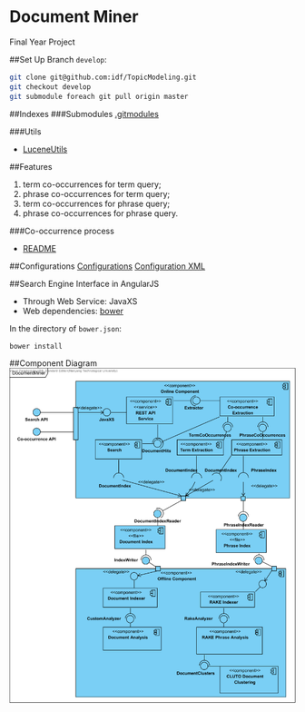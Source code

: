 Document Miner
=============

Final Year Project

##Set Up
Branch `develop`:
```bash
git clone git@github.com:idf/TopicModeling.git
git checkout develop
git submodule foreach git pull origin master
```

##Indexes
###Submodules
[.gitmodules](https://github.com/idf/DocumentMiner/blob/develop/.gitmodules)  

###Utils
* [LuceneUtils](https://github.com/idf/DocumentMiner/blob/develop/km-lucene/src/main/java/util/LuceneUtils.java)

##Features
1. term co-occurrences for term query;
1. phrase co-occurrences for term query;
1. term co-occurrences for phrase query;
1. phrase co-occurrences for phrase query.

###Co-occurrence process
* [README](https://github.com/idf/DocumentMiner/blob/develop/km-lucene/src/main/java/km/lucene/applets/collocations)


##Configurations
[Configurations](https://github.com/idf/DocumentMiner/blob/develop/km-common/src/main/java/km/common/Config.java)
[Configuration XML](https://github.com/idf/DocumentMiner/blob/develop/km-common/src/main/resources/settings.xml)

##Search Engine Interface in AngularJS
* Through Web Service: JavaXS
* Web dependencies: [bower](https://github.com/idf/DocumentMiner/blob/develop/km-web/src/main/webapp/bower.json)

In the directory of `bower.json`:
```bash
bower install
```

##Component Diagram
![](/img/DocumentMinerComponent.png)